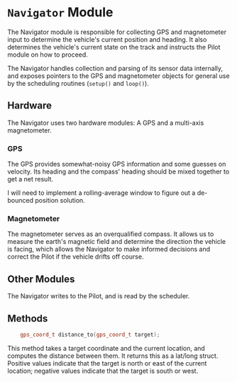 # `Navigator` Module

The Navigator module is responsible for collecting GPS and magnetometer input to
determine the vehicle's current position and heading. It also determines the
vehicle's current state on the track and instructs the Pilot module on how to
proceed.

The Navigator handles collection and parsing of its sensor data internally, and
exposes pointers to the GPS and magnetometer objects for general use by the
scheduling routines (`setup()` and `loop()`).

## Hardware

The Navigator uses two hardware modules: A GPS and a multi-axis magnetometer.

### GPS

The GPS provides somewhat-noisy GPS information and some guesses on velocity.
Its heading and the compass' heading should be mixed together to get a net
result.

I will need to implement a rolling-average window to figure out a de-bounced
position solution.

### Magnetometer

The magnetometer serves as an overqualified compass. It allows us to measure the
earth's magnetic field and determine the direction the vehicle is facing, which
allows the Navigator to make informed decisions and correct the Pilot if the
vehicle drifts off course.

## Other Modules

The Navigator writes to the Pilot, and is read by the scheduler.

## Methods

```cpp
	gps_coord_t distance_to(gps_coord_t target);
```

This method takes a target coordinate and the current location, and computes
the distance between them. It returns this as a lat/long struct. Positive values
indicate that the target is north or east of the current location; negative
values indicate that the target is south or west.
